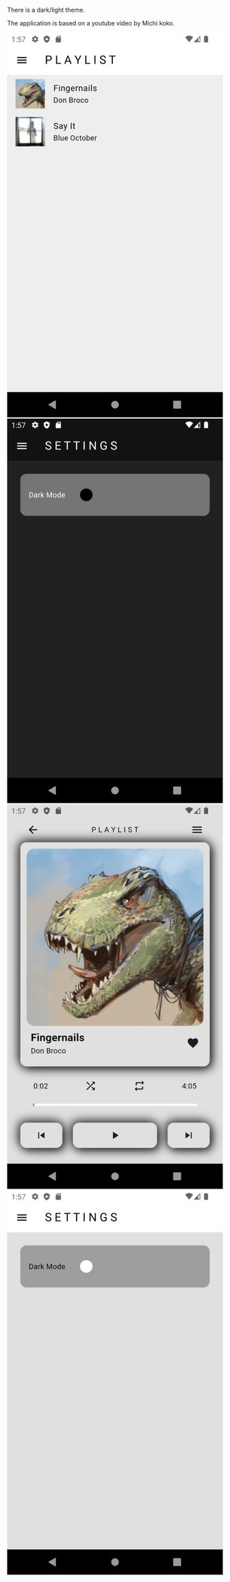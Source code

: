 There is a dark/light theme.

The application is based on a youtube video by Michi koko.

![alt text](Screenshots/Screenshot_1.png)
![alt text](Screenshots/Screenshot_2.png)
![alt text](Screenshots/Screenshot_3.png)
![alt text](Screenshots/Screenshot_4.png)